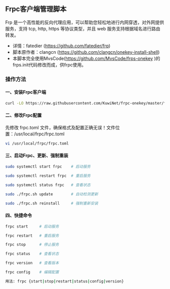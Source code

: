 ## Frpc客户端管理脚本
Frp 是一个高性能的反向代理应用，可以帮助您轻松地进行内网穿透，对外网提供服务，支持 tcp, http, https 等协议类型，并且 web 服务支持根据域名进行路由转发。

* 详情：fatedier (https://github.com/fatedier/frp)</br>
* 脚本原作者：clangcn (https://github.com/clangcn/onekey-install-shell)</br>
* 本脚本完全使用MvsCode(https://github.com/MvsCode/frps-onekey )的frps.init代码修改而成，供frpc使用。

### 操作方法
#### 一、安装Frpc客户端
~~~bash
curl -LO https://raw.githubusercontent.com/KuwiNet/frpc-onekey/master/frpc.sh && chmod +x frpc.sh && ./frpc.sh
~~~

#### 二、修改Frpc配置
先修改 frpc.toml 文件，确保格式及配置正确无误！文件位置：/usr/local/frpc/frpc.toml
~~~bash
vi /usr/local/frpc/frpc.toml
~~~

#### 三、启动Frpc、更新、强制重装
~~~bash
sudo systemctl start frpc    # 启动服务
~~~
~~~bash
sudo systemctl restart frpc  # 重启服务
~~~
~~~bash
sudo systemctl status frpc   # 查看状态
~~~
~~~bash
sudo ./frpc.sh update        # 自动检测更新
~~~
~~~bash
sudo ./frpc.sh reinstall     # 强制重新安装
~~~

#### 四、快捷命令
~~~bash
frpc start     # 启动服务
~~~
~~~bash
frpc restart   # 重启服务
~~~
~~~bash
frpc stop      # 停止服务
~~~
~~~bash
frpc status    # 查看状态
~~~
~~~bash
frpc version   # 查看版本
~~~
~~~bash
frpc config    # 编辑配置
~~~
~~~bash
用法: frpc {start|stop|restart|status|config|version}
~~~
